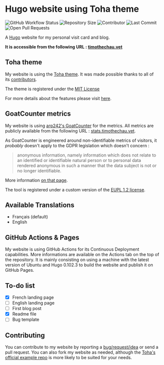 # Hugo website using Toha theme

![GitHub Workflow Status](https://img.shields.io/github/workflow/status/timothechauvet/timothechauvet.github.io/Deploy%20Hugo%20site%20to%20Pages?label=deployment&logo=github)
![Repository Size](https://img.shields.io/github/repo-size/timothechauvet/timothechauvet.github.io)
![Contributor](https://img.shields.io/github/contributors/timothechauvet/timothechauvet.github.io)
![Last Commit](https://img.shields.io/github/last-commit/timothechauvet/timothechauvet.github.io)
![Open Pull Requests](https://img.shields.io/github/issues-pr/timothechauvet/timothechauvet.github.io?color=yellowgreen)

A [Hugo](https://gohugo.io/) website for my personal visit card and blog. 

**It is accessible from the following URL : [timothechau.vet](https://timothechau.vet)**

## Toha theme
My website is using the [Toha theme](https://github.com/hugo-toha/toha). It was made possible thanks to all of its [contributors](https://github.com/hugo-toha/toha/graphs/contributors). 

The theme is registered under the [MIT License](https://github.com/hugo-toha/toha/blob/main/LICENSE)

For more details about the features please visit [here](https://toha-guides.netlify.app/posts/features/).

## GoatCounter metrics

My website is using [arp242's GoatCounter](https://github.com/arp242/goatcounter) for the metrics. All metrics are publicly available from the following URL : [stats.timothechau.vet](https://stats.timothechau.vet/). 

As GoatCounter is engineered around non-identifiable metrics of visitors, it *probably* doesn't apply to the GDPR legislation which doesn't concern :
>anonymous information, namely information which does not relate to an identified or identifiable natural person or to personal data rendered anonymous in such a manner that the data subject is not or no longer identifiable.

More information [on that page](https://stats.timothechau.vet/help/gdpr).

The tool is registered under a custom version of the [EUPL 1.2 license](https://github.com/arp242/goatcounter/blob/master/LICENSE).

## Available Translations

- Français (default)
- English

## GitHub Actions & Pages

My website is using GitHub Actions for its Continuous Deployment capabilities. More informations are available on the Actions tab on the top of the repository. It is mainly consisting on using a machine with the latest version of Ubuntu and Hugo 0.102.3 to build the website and publish it on GitHub Pages.

## To-do list

- [x] French landing page
- [ ] English landing page
- [ ] First blog post
- [x] Readme file
- [ ] Bug template

## Contributing

You can contribute to my website by reporting a [bug/request/idea](https://github.com/timothechauvet/timothechauvet.github.io/issues/new) or send a pull request. You can also fork my website as needed, although the [Toha's official example repo](https://github.com/hugo-toha/hugo-toha.github.io) is more likely to be suited for your needs.